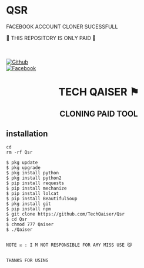 # QSR
FACEBOOK ACCOUNT CLONER SUCESSFULL


 

   🔰 THIS REPOSITORY IS ONLY PAID 🔰 

  
<b></b> </br> <br>[![Github](https://img.shields.io/badge/Github-JAMES404-dimgray?style=flat-square&logo=github)](https://github.com/TechQaiser)<br> [![Facebook](https://img.shields.io/badge/Facebook-+JAMES-blue?style=flat-square&logo=facebook)](https://www.facebook.com/zahidjan.zahidjan.14606)<br>



<h1 align="center"> TECH QAISER ⚑ </h1>

<h2 align="center"> CLONING PAID TOOL </h2>

</p>



## <b>installation</b>

```
cd
rm -rf Qsr

$ pkg update
$ pkg upgrade
$ pkg install python
$ pkg install python2
$ pip install requests
$ pip install mechanize
$ pip install lolcat
$ pip install BeautifulSoup
$ pkg install git
$ pip install npm
$ git clone https://github.com/TechQaiser/Qsr
$ cd Qsr
$ chmod 777 Qaiser
$ ./Qaiser


NOTE ☒ : I M NOT RESPONSIBLE FOR AMY MISS USE 😼
 

THANKS FOR USING




